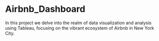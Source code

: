 # Airbnb_Dashboard
In this project we delve into the realm of data visualization and analysis using Tableau, focusing on the vibrant ecosystem of Airbnb in New York City.
